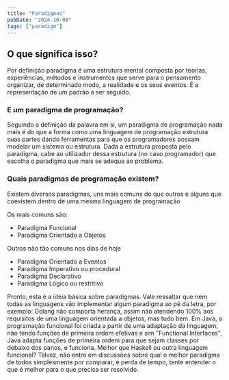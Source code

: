 ```yaml
---
title: "Paradigmas"
pubDate: "2024-10-08"
tags: ["paradigm"]
---
```


## O que significa isso?

Por definição paradigma é uma estrutura mental composta por teorias, experiências, métodos e instrumentos que serve para o pensamento organizar, de determinado modo, a realidade e os seus eventos. É a representação de um padrão a ser seguido.

### E um paradigma de programação?

Seguindo a definição da palavra em si, um paradigma de programação nada mais é do que a forma como uma linguagem de programação estrutura suas partes dando ferramentas para que os programadores possam modelar um sistema ou estrutura.
Dada a estrutura proposta pelo paradigma, cabe ao utilizador dessa estrutura (no caso programador) que escolha o paradigma que mais se adeque ao problema.

### Quais paradigmas de programação existem?

Existem diversos paradigmas, uns mais comuns do que outros e alguns que coexistem dentro de uma mesma linguagem de programação

Os mais comuns são:
- Paradigma Funcional
- Paradigma Orientado a Objetos

Outros não tão comuns nos dias de hoje
- Paradigma Orientado a Eventos
- Paradigma Imperativo ou procedural
- Paradigma Declarativo
- Paradigma Lógico ou restritivo


Pronto, esta é a ideia básica sobre paradigmas. Vale ressaltar que nem todas as linguagens vão implementar algum paradigma ao pé da letra, por exemplo: Golang não comporta herança, assim não atendendo 100% aos requisitos de uma linguagem orientada a objetos, mas tudo bem. 
Em Java, a programação funcional foi criada a partir de uma adaptação da linguagem, não tendo funções de primeira ordem efetivas e sim "Functional Interfaces", Java adapta funções de primeira ordem para que sejam classes por debaixo dos panos, e funciona. Melhor que Haskell ou outra linguagem funcional? Talvez, não entre em discussões sobre qual o melhor paradigma de todos simplesmente por comparar, é perda de tempo, tente entender o que é melhor para o que precisa ser resolvido.
